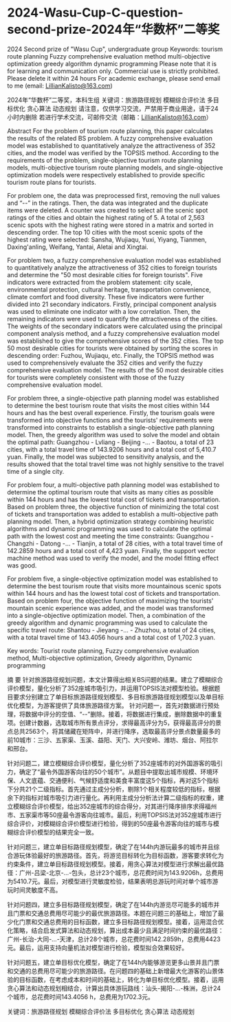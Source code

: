 # 2024-Wasu-Cup-C-question-second-prize-2024年“华数杯”二等奖
2024 Second prize of "Wasu Cup", undergraduate group 
Keywords: tourism route planning Fuzzy comprehensive evaluation method multi-objective optimization greedy algorithm dynamic programming
Please note that it is for learning and communication only. Commercial use is strictly prohibited. Please delete it within 24 hours
For academic exchange, please send email to me (email: LillianKalisto@163.com)

2024年“华数杯”二等奖，本科生组
关键词：旅游路径规划  模糊综合评价法  多目标优化  贪心算法  动态规划
请注意，仅供学习交流，严禁用于商业用途，请于24小时内删除
若进行学术交流，可邮件交流（邮箱：LillianKalisto@163.com）


Abstract
For the problem of tourism route planning, this paper calculates the results of the related BS problem. A fuzzy comprehensive evaluation model was established to quantitatively analyze the attractiveness of 352 cities, and the model was verified by the TOPSIS method. According to the requirements of the problem, single-objective tourism route planning models, multi-objective tourism route planning models, and single-objective optimization models were respectively established to provide specific tourism route plans for tourists.

For problem one, the data was preprocessed first, removing the null values and “--” in the ratings. Then, the data was integrated and the duplicate items were deleted. A counter was created to select all the scenic spot ratings of the cities and obtain the highest rating of 5. A total of 2,563 scenic spots with the highest rating were stored in a matrix and sorted in descending order. The top 10 cities with the most scenic spots of the highest rating were selected: Sansha, Wujiaqu, Yuxi, Yiyang, Tianmen, Daxing'anling, Weifang, Yantai, Aletai and Xingtai.

For problem two, a fuzzy comprehensive evaluation model was established to quantitatively analyze the attractiveness of 352 cities to foreign tourists and determine the "50 most desirable cities for foreign tourists". Five indicators were extracted from the problem statement: city scale, environmental protection, cultural heritage, transportation convenience, climate comfort and food diversity. These five indicators were further divided into 21 secondary indicators. Firstly, principal component analysis was used to eliminate one indicator with a low correlation. Then, the remaining indicators were used to quantify the attractiveness of the cities. The weights of the secondary indicators were calculated using the principal component analysis method, and a fuzzy comprehensive evaluation model was established to give the comprehensive scores of the 352 cities. The top 50 most desirable cities for tourists were obtained by sorting the scores in descending order: Fuzhou, Wujiaqu, etc. Finally, the TOPSIS method was used to comprehensively evaluate the 352 cities and verify the fuzzy comprehensive evaluation model. The results of the 50 most desirable cities for tourists were completely consistent with those of the fuzzy comprehensive evaluation model.

For problem three, a single-objective path planning model was established to determine the best tourism route that visits the most cities within 144 hours and has the best overall experience. Firstly, the tourism goals were transformed into objective functions and the tourists' requirements were transformed into constraints to establish a single-objective path planning model. Then, the greedy algorithm was used to solve the model and obtain the optimal path: Guangzhou - Lvliang - Beijing -... - Baotou, a total of 23 cities, with a total travel time of 143.9206 hours and a total cost of 5,410.7 yuan. Finally, the model was subjected to sensitivity analysis, and the results showed that the total travel time was not highly sensitive to the travel time of a single city.

For problem four, a multi-objective path planning model was established to determine the optimal tourism route that visits as many cities as possible within 144 hours and has the lowest total cost of tickets and transportation. Based on problem three, the objective function of minimizing the total cost of tickets and transportation was added to establish a multi-objective path planning model. Then, a hybrid optimization strategy combining heuristic algorithms and dynamic programming was used to calculate the optimal path with the lowest cost and meeting the time constraints: Guangzhou - Changzhi - Datong -... - Tianjin, a total of 28 cities, with a total travel time of 142.2859 hours and a total cost of 4,423 yuan. Finally, the support vector machine method was used to verify the model, and the model fitting effect was good.

For problem five, a single-objective optimization model was established to determine the best tourism route that visits more mountainous scenic spots within 144 hours and has the lowest total cost of tickets and transportation. Based on problem four, the objective function of maximizing the tourists' mountain scenic experience was added, and the model was transformed into a single-objective optimization model. Then, a combination of the greedy algorithm and dynamic programming was used to calculate the specific travel route: Shantou - Jieyang -... - Zhuzhou, a total of 24 cities, with a total travel time of 143.4056 hours and a total cost of 1,702.3 yuan. 

Key words: Tourist route planning, Fuzzy comprehensive evaluation method, Multi-objective optimization, Greedy algorithm, Dynamic programming


摘  要
针对旅游路径规划问题，本文计算得出相关BS问题的结果。建立了模糊综合评价模型，量化分析了352座城市吸引力，并运用TOPSIS法对模型检验。根据题目要求分别建立了单目标旅游路径规划模型、多目标旅游路径规划模型以及单目标优化模型，为游客提供了具体旅游路径方案。
针对问题一，首先对数据进行预处理，将数据中评分的空值、“--”删除。接着，将数据进行集成，删除数据中的重复项。创建计数器，选取城市所有景点评分，求得最高评分为5，获得最高评分的景点总共2563个，将其储藏在矩阵中，并进行降序，选取最高评分景点数量最多的前10城市：三沙、五家渠、玉溪、益阳、天门、大兴安岭、潍坊、烟台、阿拉尔和邢台。

针对问题二，建立模糊综合评价模型，量化分析了352座城市的对外国游客的吸引力，确定了“最令外国游客向往的50个城市”。从题目中提取出城市规模、环境环保、人文底蕴、交通便利、气候舒适度和美食丰富度这5个指标，再对这5个指标下分共21个二级指标。首先通过主成分分析，剔除1个相关程度较低的指标，根据余下的指标对城市吸引力进行量化。再利用主成分分析法计算二级指标的权重，建立模糊综合评价模型，给出352座城市的综合得分，对其进行降序排序求得福州市、五家渠市等50座最令游客向往城市。最后，利用TOPSIS法对352座城市进行综合评价，对模糊综合评价模型进行检验，得到的50座最令游客向往的城市与模糊综合评价模型的结果完全一致。

针对问题三，建立单目标路径规划模型，确定了在144h内游玩最多的城市并且综合游玩体验最好的旅游路径。首先，将游览目标转化为目标函数，游客要求转化为约束条件，建立单目标路径规划模型。接着，用贪心算法对模型进行求解出最优路径：广州-吕梁-北京-…-包头，总计23个城市，总花费时间为143.9206h，总费用为5410.7元。最后，对模型进行灵敏度检验，结果表明总游玩时间对单个城市游玩时间灵敏度不高。

针对问题四，建立多目标路径规划模型，确定了在144h内游览尽可能多的城市并且门票和交通总费用尽可能少的最优旅游路径。本题在问题三的基础上，增加了最少化门票和交通总费用的目标函数，建立多目标路径规划模型。接着，运用混合优化策略，结合启发式算法和动态规划，算出成本最少且满足时间约束的最优路径：广州-长治-大同-…-天津，总计28个城市，总花费时间142.2859h，总费用4423元。最后，运用支持向量机法对模型进行检验，模型拟合效果较好。

针对问题五，建立单目标优化模型，确定了在144h内能够游览更多山景并且门票和交通的总费用尽可能少的旅游路径。在问题四的基础上新增最大化游客的山景体验的目标函数，在考虑成本和时间的基础上，转化为单目标优化模型。接着，运用贪心算法和动态规划相结合，计算出具体游玩路线：汕头-揭阳-…-株洲，总计24个城市，总花费时间143.4056 h，总费用为1702.3元。

关键词：旅游路径规划  模糊综合评价法  多目标优化  贪心算法  动态规划
